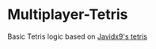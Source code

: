 # Multiplayer-Tetris
Basic Tetris logic based on [Javidx9's tetris](https://github.com/OneLoneCoder/Javidx9/blob/master/SimplyCode/OneLoneCoder_Tetris.cpp)
